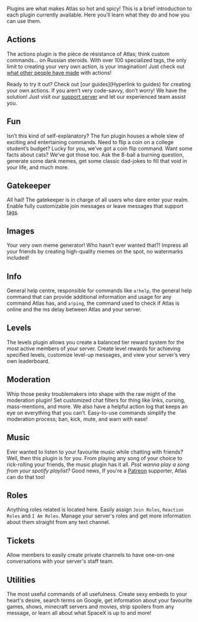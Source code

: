 Plugins are what makes Atlas so hot and spicy! This is a brief introduction to each plugin currently available. Here you’ll learn what they do and how you can use them.

## Actions

The actions plugin is the pièce de résistance of Atlas; think custom commands… on Russian steroids. With over 100 specialized tags, the only limit to creating your very own action, is your imagination! Just check out [what other people have made](https://github.com/doddsy/atlas-custom-actions) with actions!

Ready to try it out? Check out [our guides](Hyperlink to guides) for creating your own actions. If you aren’t very code-savvy, don’t worry! We have the solution! Just visit our [support server](https://atlasbot.xyz/support) and let our experienced team assist you.

## Fun

Isn’t this kind of self-explanatory? The fun plugin houses a whole slew of exciting and entertaining commands. Need to flip a coin on a college student’s budget? Lucky for you, we’ve got a coin flip command. Want some facts about cats? We’ve got those too. Ask the 8-ball a burning question, generate some dank memes, get some classic dad-jokes to fill that void in your life, and much more.

## Gatekeeper

All hail! The gatekeeper is in charge of all users who dare enter your realm. Enable fully customizable join messages or leave messages that support [tags](https://atlasbot.xyz/documentation/tags).

## Images

Your very own meme generator! Who hasn’t ever wanted that?! Impress all your friends by creating high-quality memes on the spot, no watermarks included!

## Info 

General help centre, responsible for commands like `a!help`, the general help command that can provide additional information and usage for any command Atlas has, and `a!ping`, the command used to check if Atlas is online and the ms delay between Atlas and your server.

## Levels

The levels plugin allows you create a balanced tier reward system for the most active members of your server. Create level rewards for achieving specified levels, customize level-up messages, and view your server’s very own leaderboard.

## Moderation

Whip those pesky troublemakers into shape with the raw might of the moderation plugin! Set customized chat filters for thing like links, cursing, mass-mentions, and more. We also have a helpful action log that keeps an eye on everything that you can’t. Easy-to-use commands simplify the moderation process; ban, kick, mute, and warn with ease!

## Music

Ever wanted to listen to your favourite music while chatting with friends? Well, then this plugin is for you. From playing any song of your choice to rick-rolling your friends, the music plugin has it all. *Psst wanna play a song from your spotify playlist?* Good news, If you're a [Patreon](https://patreon.com/NotSylver) supporter, Atlas can do that too!

## Roles

Anything roles related is located here. Easily assign `Join Roles`, `Reaction Roles` and `I Am Roles`. Manage your server's roles and get more information about them straight from any text channel.

## Tickets 

Allow members to easily create private channels to have one-on-one conversations with your server's staff team.

## Utilities

The most useful commands of all usefulness. Create sexy embeds to your heart's desire, search terms on Google, get information about your favourite games, shows, minecraft servers and movies, strip spoilers from any message, or learn all about what SpaceX is up to and more! 